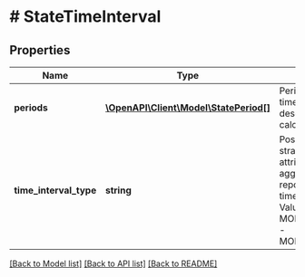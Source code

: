 # # StateTimeInterval

## Properties

Name | Type | Description | Notes
------------ | ------------- | ------------- | -------------
**periods** | [**\OpenAPI\Client\Model\StatePeriod[]**](StatePeriod.md) | Periods of the specified time interval type, describing the attribute calculations |
**time_interval_type** | **string** | Possible values for strategies in which attributes may be aggregated and reported across varying time intervals. Allowed Values - MONTHLY_CALENDAR - MONTHLY_ROLLING_30 | [default to 'MONTHLY_CALENDAR']

[[Back to Model list]](../../README.md#models) [[Back to API list]](../../README.md#endpoints) [[Back to README]](../../README.md)
